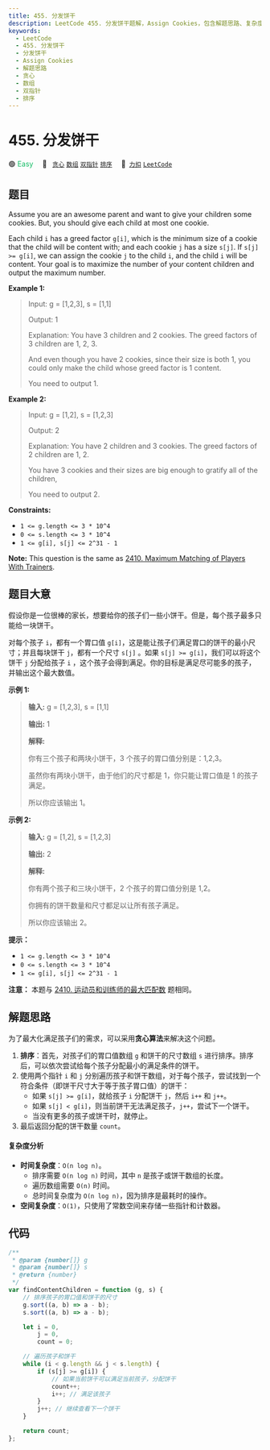 ```yaml
---
title: 455. 分发饼干
description: LeetCode 455. 分发饼干题解，Assign Cookies，包含解题思路、复杂度分析以及完整的 JavaScript 代码实现。
keywords:
  - LeetCode
  - 455. 分发饼干
  - 分发饼干
  - Assign Cookies
  - 解题思路
  - 贪心
  - 数组
  - 双指针
  - 排序
---
```


# 455. 分发饼干

🟢 <font color=#15bd66>Easy</font>&emsp; 🔖&ensp; [`贪心`](/tag/greedy.md) [`数组`](/tag/array.md) [`双指针`](/tag/two-pointers.md) [`排序`](/tag/sorting.md)&emsp; 🔗&ensp;[`力扣`](https://leetcode.cn/problems/assign-cookies) [`LeetCode`](https://leetcode.com/problems/assign-cookies)

## 题目

Assume you are an awesome parent and want to give your children some cookies.
But, you should give each child at most one cookie.

Each child `i` has a greed factor `g[i]`, which is the minimum size of a
cookie that the child will be content with; and each cookie `j` has a size
`s[j]`. If `s[j] >= g[i]`, we can assign the cookie `j` to the child `i`, and
the child `i` will be content. Your goal is to maximize the number of your
content children and output the maximum number.

**Example 1:**

> Input: g = [1,2,3], s = [1,1]
>
> Output: 1
>
> Explanation: You have 3 children and 2 cookies. The greed factors of 3 children are 1, 2, 3.
>
> And even though you have 2 cookies, since their size is both 1, you could only make the child whose greed factor is 1 content.
>
> You need to output 1.

**Example 2:**

> Input: g = [1,2], s = [1,2,3]
>
> Output: 2
>
> Explanation: You have 2 children and 3 cookies. The greed factors of 2 children are 1, 2.
>
> You have 3 cookies and their sizes are big enough to gratify all of the children,
>
> You need to output 2.

**Constraints:**

- `1 <= g.length <= 3 * 10^4`
- `0 <= s.length <= 3 * 10^4`
- `1 <= g[i], s[j] <= 2^31 - 1`

**Note:** This question is the same as [2410. Maximum Matching of Players
With Trainers](./2410.md).

## 题目大意

假设你是一位很棒的家长，想要给你的孩子们一些小饼干。但是，每个孩子最多只能给一块饼干。

对每个孩子 `i`，都有一个胃口值 `g[i]`，这是能让孩子们满足胃口的饼干的最小尺寸；并且每块饼干 `j`，都有一个尺寸 `s[j]` 。如果
`s[j] >= g[i]`，我们可以将这个饼干 `j` 分配给孩子 `i` ，这个孩子会得到满足。你的目标是满足尽可能多的孩子，并输出这个最大数值。

**示例 1:**

> **输入:** g = [1,2,3], s = [1,1]
>
> **输出:** 1
>
> **解释:**
>
> 你有三个孩子和两块小饼干，3 个孩子的胃口值分别是：1,2,3。
>
> 虽然你有两块小饼干，由于他们的尺寸都是 1，你只能让胃口值是 1 的孩子满足。
>
> 所以你应该输出 1。

**示例 2:**

> **输入:** g = [1,2], s = [1,2,3]
>
> **输出:** 2
>
> **解释:**
>
> 你有两个孩子和三块小饼干，2 个孩子的胃口值分别是 1,2。
>
> 你拥有的饼干数量和尺寸都足以让所有孩子满足。
>
> 所以你应该输出 2。

**提示：**

- `1 <= g.length <= 3 * 10^4`
- `0 <= s.length <= 3 * 10^4`
- `1 <= g[i], s[j] <= 2^31 - 1`

**注意：** 本题与 [2410. 运动员和训练师的最大匹配数](./2410.md) 题相同。

## 解题思路

为了最大化满足孩子们的需求，可以采用**贪心算法**来解决这个问题。

1. **排序**：首先，对孩子们的胃口值数组 `g` 和饼干的尺寸数组 `s` 进行排序。排序后，可以依次尝试给每个孩子分配最小的满足条件的饼干。
2. 使用两个指针 `i` 和 `j` 分别遍历孩子和饼干数组，对于每个孩子，尝试找到一个符合条件（即饼干尺寸大于等于孩子胃口值）的饼干：
   - 如果 `s[j] >= g[i]`，就给孩子 `i` 分配饼干 `j`，然后 `i++` 和 `j++`。
   - 如果 `s[j] < g[i]`，则当前饼干无法满足孩子，`j++`，尝试下一个饼干。
   - 当没有更多的孩子或饼干时，就停止。
3. 最后返回分配的饼干数量 `count`。

#### 复杂度分析

- **时间复杂度**：`O(n log n)`。
  - 排序需要 `O(n log n)` 时间，其中 `n` 是孩子或饼干数组的长度。
  - 遍历数组需要 `O(n)` 时间。
  - 总时间复杂度为 `O(n log n)`，因为排序是最耗时的操作。
- **空间复杂度**：`O(1)`，只使用了常数空间来存储一些指针和计数器。

## 代码

```javascript
/**
 * @param {number[]} g
 * @param {number[]} s
 * @return {number}
 */
var findContentChildren = function (g, s) {
	// 排序孩子的胃口值和饼干的尺寸
	g.sort((a, b) => a - b);
	s.sort((a, b) => a - b);

	let i = 0,
		j = 0,
		count = 0;

	// 遍历孩子和饼干
	while (i < g.length && j < s.length) {
		if (s[j] >= g[i]) {
			// 如果当前饼干可以满足当前孩子，分配饼干
			count++;
			i++; // 满足该孩子
		}
		j++; // 继续查看下一个饼干
	}

	return count;
};
```

